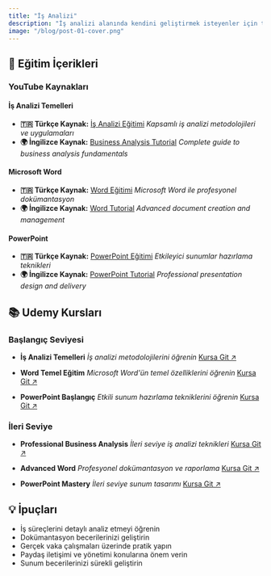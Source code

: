 ```yaml
---
title: "İş Analizi"
description: "İş analizi alanında kendini geliştirmek isteyenler için temel yaklaşımlardan uygulamalı tekniklere kadar çeşitli eğitim içerikleri. Bu kaynaklar, iş ihtiyaçlarını analiz etme, süreçleri modelleme ve projelere stratejik katkı sağlama becerilerini destekler."
image: "/blog/post-01-cover.png"
---
```


## 🎯 Eğitim İçerikleri

### YouTube Kaynakları

#### İş Analizi Temelleri
- **🇹🇷 Türkçe Kaynak:** [İş Analizi Eğitimi](https://youtu.be/g-QvD1x1NCQ)
  *Kapsamlı iş analizi metodolojileri ve uygulamaları*
- **🌍 İngilizce Kaynak:** [Business Analysis Tutorial](https://youtu.be/LktbfHdEm-U)
  *Complete guide to business analysis fundamentals*

#### Microsoft Word
- **🇹🇷 Türkçe Kaynak:** [Word Eğitimi](https://youtube.com/playlist?list=PLeS7B55y1v0cOO4pBGoelavWdTNR9hlnM)
  *Microsoft Word ile profesyonel dokümantasyon*
- **🌍 İngilizce Kaynak:** [Word Tutorial](https://youtube.com/playlist?list=PL_iwD7O7FG7iZ_Ammd16DtJyIyyGEHKga)
  *Advanced document creation and management*

#### PowerPoint
- **🇹🇷 Türkçe Kaynak:** [PowerPoint Eğitimi](https://youtube.com/playlist?list=PLvQ068xq8z3AF8hB-Zrv8m2jP1GzXe_BW)
  *Etkileyici sunumlar hazırlama teknikleri*
- **🌍 İngilizce Kaynak:** [PowerPoint Tutorial](https://youtube.com/playlist?list=PL9JXijPgP8flY9bcSv-kjZAcIUPSSlSxB)
  *Professional presentation design and delivery*

## 📚 Udemy Kursları

### Başlangıç Seviyesi
- **İş Analizi Temelleri**
  *İş analizi metodolojilerini öğrenin*
  [Kursa Git ↗](https://www.udemy.com/course/uygulamali-is-analizi-egitimi-gercek-ise-alim-caseleri/)

- **Word Temel Eğitim**
  *Microsoft Word'ün temel özelliklerini öğrenin*
  [Kursa Git ↗](https://www.udemy.com/course/microsoft-word-egitimi/)

- **PowerPoint Başlangıç**
  *Etkili sunum hazırlama tekniklerini öğrenin*
  [Kursa Git ↗](https://www.udemy.com/course/powerpoint-egitim/)

### İleri Seviye
- **Professional Business Analysis**
  *İleri seviye iş analizi teknikleri*
  [Kursa Git ↗](https://www.udemy.com/course/business-analysis-ba/)

- **Advanced Word**
  *Profesyonel dokümantasyon ve raporlama*
  [Kursa Git ↗](https://www.udemy.com/course/microsoft-word-from-beginner-to-advanced-and-beyond)

- **PowerPoint Mastery**
  *İleri seviye sunum tasarımı*
  [Kursa Git ↗](https://www.udemy.com/course/case-study-powerpoint-2013-presentation-slide-by-slide/)

## 💡 İpuçları

- İş süreçlerini detaylı analiz etmeyi öğrenin
- Dokümantasyon becerilerinizi geliştirin
- Gerçek vaka çalışmaları üzerinde pratik yapın
- Paydaş iletişimi ve yönetimi konularına önem verin
- Sunum becerilerinizi sürekli geliştirin